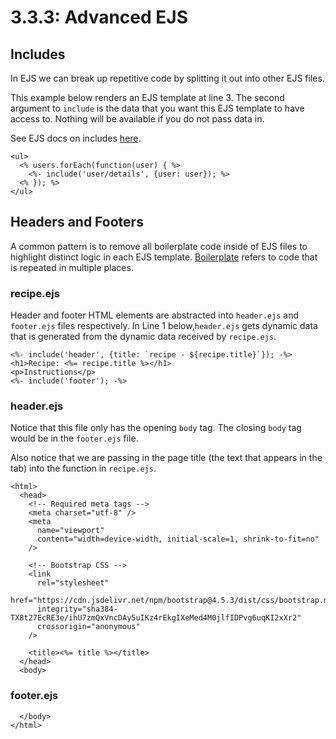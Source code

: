 # 3.3.3: Advanced EJS

## Includes

In EJS we can break up repetitive code by splitting it out into other EJS files.

This example below renders an EJS template at line 3. The second argument to `include` is the data that you want this EJS template to have access to. Nothing will be available if you do not pass data in.

See EJS docs on includes [here](https://ejs.co/#docs).

```markup
<ul>
  <% users.forEach(function(user) { %>
    <%- include('user/details', {user: user}); %>
  <% }); %>
</ul>
```

## Headers and Footers

A common pattern is to remove all boilerplate code inside of EJS files to highlight distinct logic in each EJS template. [Boilerplate](https://en.wikipedia.org/wiki/Boilerplate_code) refers to code that is repeated in multiple places.

### recipe.ejs

Header and footer HTML elements are abstracted into `header.ejs` and `footer.ejs` files respectively. In Line 1 below,`header.ejs` gets dynamic data that is generated from the dynamic data received by `recipe.ejs`.

```markup
<%- include('header', {title: `recipe - ${recipe.title}`}); -%>
<h1>Recipe: <%= recipe.title %></h1>
<p>Instructions</p>
<%- include('footer'); -%>
```

### header.ejs

Notice that this file only has the opening `body` tag. The closing `body` tag would be in the `footer.ejs` file.

Also notice that we are passing in the page title \(the text that appears in the tab\) into the function in `recipe.ejs`.

```markup
<html>
  <head>
    <!-- Required meta tags -->
    <meta charset="utf-8" />
    <meta
      name="viewport"
      content="width=device-width, initial-scale=1, shrink-to-fit=no"
    />

    <!-- Bootstrap CSS -->
    <link
      rel="stylesheet"
      href="https://cdn.jsdelivr.net/npm/bootstrap@4.5.3/dist/css/bootstrap.min.css"
      integrity="sha384-TX8t27EcRE3e/ihU7zmQxVncDAy5uIKz4rEkgIXeMed4M0jlfIDPvg6uqKI2xXr2"
      crossorigin="anonymous"
    />

    <title><%= title %></title>
  </head>
  <body>
```

### footer.ejs

```markup
  </body>
</html>
```

